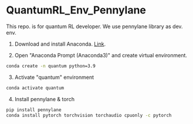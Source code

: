# QuantumRL_Env_Pennylane
This repo. is for quantum RL developer. We use pennylane library as dev. env.

1. Download and install Anaconda. [Link](https://www.anaconda.com/products/individual).


2. Open "Anaconda Prompt (Anaconda3)" and create virtual environment. 


```bash 
conda create -n quantum python=3.9 
```
  
  
3. Activate "quantum" environment
  
  
```bash 
conda activate quantum 
```
  
  
4. Install pennylane & torch
  
```bash 
pip install pennylane 
conda install pytorch torchvision torchaudio cpuonly -c pytorch
```
  
  
